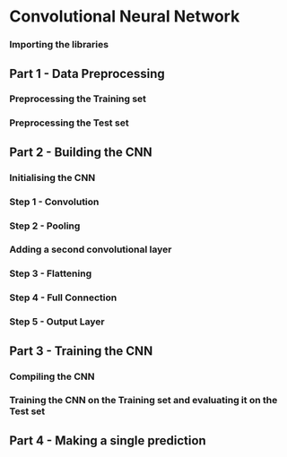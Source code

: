 # Convolutional Neural Network

### Importing the libraries

## Part 1 - Data Preprocessing

### Preprocessing the Training set

### Preprocessing the Test set

## Part 2 - Building the CNN

### Initialising the CNN

### Step 1 - Convolution

### Step 2 - Pooling

### Adding a second convolutional layer

### Step 3 - Flattening

### Step 4 - Full Connection

### Step 5 - Output Layer

## Part 3 - Training the CNN

### Compiling the CNN

### Training the CNN on the Training set and evaluating it on the Test set

## Part 4 - Making a single prediction